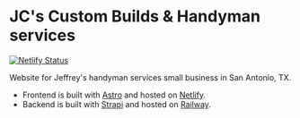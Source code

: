 # JC's Custom Builds & Handyman services

[![Netlify Status](https://api.netlify.com/api/v1/badges/c15c8fba-1a54-4ec4-a05a-dc59a7372dbc/deploy-status)](https://app.netlify.com/sites/jc-custom-builds/deploys)

Website for Jeffrey's handyman services small business in San Antonio, TX.

- Frontend is built with [Astro](https://astro.build/) and hosted on [Netlify](https://app.netlify.com/sites/jc-custom-builds/overview).
- Backend is built with [Strapi](https://strapi.io/) and hosted on [Railway](https://jc-custom-builds-production.up.railway.app).
